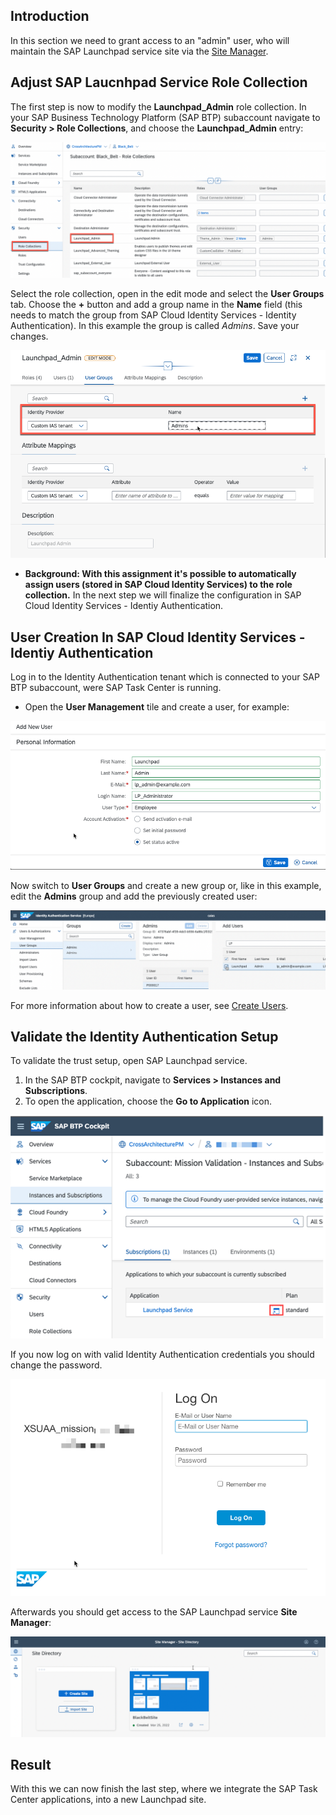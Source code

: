 ## Introduction

In this section we need to grant access to an "admin" user, who will maintain the SAP Launchpad service site via the [Site Manager](https://help.sap.com/viewer/8c8e1958338140699bd4811b37b82ece/Cloud/en-US/3f619a13ca2a4a59a14bec8507c3fb69.html).


## Adjust SAP Laucnhpad Service Role Collection

The first step is now to modify the **Launchpad_Admin** role collection.
In your SAP Business Technology Platform (SAP BTP) subaccount navigate to **Security > Role Collections**, and choose the **Launchpad_Admin** entry:

![btp role](images/access_rc_lp_admin.png)

Select the role collection, open in the edit mode and select the **User Groups** tab.
Choose the **+** button and add a group name in the **Name** field (this needs to match the group from SAP Cloud Identity Services - Identity Authentication). In this example the group is called *Admins*. Save your changes.

![define rc group](images/lp_admin_role_collection_group.png)

* **Background: With this assignment it's possible to automatically assign users (stored in SAP Cloud Identity Services) to the role collection.**
In the next step we will finalize the configuration in SAP Cloud Identity Services - Identiy Authentication.

## User Creation In SAP Cloud Identity Services - Identiy Authentication

Log in to the Identity Authentication tenant which is connected to your SAP BTP subaccount, were SAP Task Center is running.
- Open the **User Management** tile and create a user, for example:

![user creation](images/lp_admin_user.png)

Now switch to **User Groups** and create a new group or, like in this example, edit the **Admins** group and add the previously created user:

![modify group](images/assign_ias_lp_admin_2_group.png)

For more information about how to create a user, see [Create Users](https://help.sap.com/products/BTP/65de2977205c403bbc107264b8eccf4b/a3bc7e863ac54c23ab856863b681c9f8.html).

## Validate the Identity Authentication Setup

To validate the trust setup, open SAP Launchpad service.
1. In the SAP BTP cockpit, navigate to **Services > Instances and Subscriptions**.
2. To open the application, choose the **Go to Application** icon.

![open site manager](images/btp_open_lp_site_manager.png)

If you now log on with valid Identity Authentication credentials you should change the password. 

![open site manager](images/login_and_change_pw.png)

Afterwards you should get access to the SAP Launchpad service **Site Manager**:

![open site manager](images/btp_lp_site_manager.png)

## Result

With this we can now finish the last step, where we integrate the SAP Task Center applications, into a new Launchpad site.

